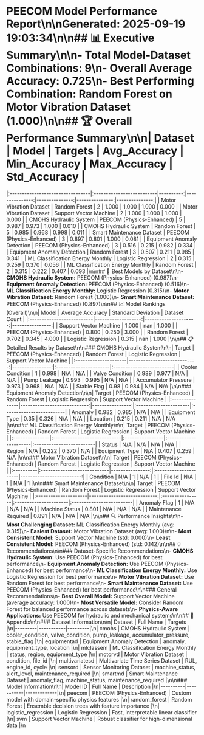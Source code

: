 # PEECOM Model Performance Report\n\n**Generated:** 2025-09-19 19:03:34\n\n## 📊 Executive Summary\n\n- **Total Model-Dataset Combinations:** 9\n- **Overall Average Accuracy:** 0.725\n- **Best Performing Combination:** Random Forest on Motor Vibration Dataset (1.000)\n\n## 🏆 Overall Performance Summary\n\n| Dataset                          | Model                     |   Targets |   Avg_Accuracy |   Min_Accuracy |   Max_Accuracy |   Std_Accuracy |
|:---------------------------------|:--------------------------|----------:|---------------:|---------------:|---------------:|---------------:|
| Motor Vibration Dataset          | Random Forest             |         2 |          1.000 |          1.000 |          1.000 |          0.000 |
| Motor Vibration Dataset          | Support Vector Machine    |         2 |          1.000 |          1.000 |          1.000 |          0.000 |
| CMOHS Hydraulic System           | PEECOM (Physics-Enhanced) |         5 |          0.987 |          0.973 |          1.000 |          0.010 |
| CMOHS Hydraulic System           | Random Forest             |         5 |          0.985 |          0.968 |          0.998 |          0.011 |
| Smart Maintenance Dataset        | PEECOM (Physics-Enhanced) |         3 |          0.897 |          0.801 |          1.000 |          0.081 |
| Equipment Anomaly Detection      | PEECOM (Physics-Enhanced) |         3 |          0.516 |          0.215 |          0.982 |          0.334 |
| Equipment Anomaly Detection      | Random Forest             |         3 |          0.507 |          0.211 |          0.985 |          0.341 |
| ML Classification Energy Monthly | Logistic Regression       |         2 |          0.315 |          0.259 |          0.370 |          0.056 |
| ML Classification Energy Monthly | Random Forest             |         2 |          0.315 |          0.222 |          0.407 |          0.093 |\n\n## 🥇 Best Models by Dataset\n\n- **CMOHS Hydraulic System:** PEECOM (Physics-Enhanced) (0.987)\n- **Equipment Anomaly Detection:** PEECOM (Physics-Enhanced) (0.516)\n- **ML Classification Energy Monthly:** Logistic Regression (0.315)\n- **Motor Vibration Dataset:** Random Forest (1.000)\n- **Smart Maintenance Dataset:** PEECOM (Physics-Enhanced) (0.897)\n\n## 📈 Model Rankings (Overall)\n\n| Model                     |   Average Accuracy |   Standard Deviation |   Dataset Count |
|:--------------------------|-------------------:|---------------------:|----------------:|
| Support Vector Machine    |              1.000 |              nan     |           1.000 |
| PEECOM (Physics-Enhanced) |              0.800 |                0.250 |           3.000 |
| Random Forest             |              0.702 |                0.345 |           4.000 |
| Logistic Regression       |              0.315 |              nan     |           1.000 |\n\n## 📋 Detailed Results by Dataset\n\n### CMOHS Hydraulic System\n\n| Target               |   PEECOM (Physics-Enhanced) |   Random Forest | Logistic Regression   | Support Vector Machine   |
|:---------------------|----------------------------:|----------------:|:----------------------|:-------------------------|
| Cooler Condition     |                       1     |           0.998 | N/A                   | N/A                      |
| Valve Condition      |                       0.989 |           0.977 | N/A                   | N/A                      |
| Pump Leakage         |                       0.993 |           0.995 | N/A                   | N/A                      |
| Accumulator Pressure |                       0.973 |           0.968 | N/A                   | N/A                      |
| Stable Flag          |                       0.98  |           0.984 | N/A                   | N/A                      |\n\n### Equipment Anomaly Detection\n\n| Target         |   PEECOM (Physics-Enhanced) |   Random Forest | Logistic Regression   | Support Vector Machine   |
|:---------------|----------------------------:|----------------:|:----------------------|:-------------------------|
| Anomaly        |                       0.982 |           0.985 | N/A                   | N/A                      |
| Equipment Type |                       0.35  |           0.326 | N/A                   | N/A                      |
| Location       |                       0.215 |           0.211 | N/A                   | N/A                      |\n\n### ML Classification Energy Monthly\n\n| Target         | PEECOM (Physics-Enhanced)   | Random Forest   | Logistic Regression   | Support Vector Machine   |
|:---------------|:----------------------------|:----------------|:----------------------|:-------------------------|
| Status         | N/A                         | N/A             | N/A                   | N/A                      |
| Region         | N/A                         | 0.222           | 0.370                 | N/A                      |
| Equipment Type | N/A                         | 0.407           | 0.259                 | N/A                      |\n\n### Motor Vibration Dataset\n\n| Target    | PEECOM (Physics-Enhanced)   |   Random Forest | Logistic Regression   |   Support Vector Machine |
|:----------|:----------------------------|----------------:|:----------------------|-------------------------:|
| Condition | N/A                         |               1 | N/A                   |                        1 |
| File Id   | N/A                         |               1 | N/A                   |                        1 |\n\n### Smart Maintenance Dataset\n\n| Target               |   PEECOM (Physics-Enhanced) | Random Forest   | Logistic Regression   | Support Vector Machine   |
|:---------------------|----------------------------:|:----------------|:----------------------|:-------------------------|
| Anomaly Flag         |                       1     | N/A             | N/A                   | N/A                      |
| Machine Status       |                       0.801 | N/A             | N/A                   | N/A                      |
| Maintenance Required |                       0.891 | N/A             | N/A                   | N/A                      |\n\n## 🔍 Performance Insights\n\n- **Most Challenging Dataset:** ML Classification Energy Monthly (avg: 0.315)\n- **Easiest Dataset:** Motor Vibration Dataset (avg: 1.000)\n\n- **Most Consistent Model:** Support Vector Machine (std: 0.000)\n- **Least Consistent Model:** PEECOM (Physics-Enhanced) (std: 0.142)\n\n## 💡 Recommendations\n\n### Dataset-Specific Recommendations\n- **CMOHS Hydraulic System:** Use PEECOM (Physics-Enhanced) for best performance\n- **Equipment Anomaly Detection:** Use PEECOM (Physics-Enhanced) for best performance\n- **ML Classification Energy Monthly:** Use Logistic Regression for best performance\n- **Motor Vibration Dataset:** Use Random Forest for best performance\n- **Smart Maintenance Dataset:** Use PEECOM (Physics-Enhanced) for best performance\n\n### General Recommendations\n- **Best Overall Model:** Support Vector Machine (average accuracy: 1.000)\n- **Most Versatile Model:** Consider Random Forest for balanced performance across datasets\n- **Physics-Aware Applications:** Use PEECOM for hydraulic and mechanical systems\n\n## 📎 Appendix\n\n### Dataset Information\n\n| Dataset | Full Name | Targets |\n|---------|-----------|---------|\n| cmohs | CMOHS Hydraulic System | cooler_condition, valve_condition, pump_leakage, accumulator_pressure, stable_flag |\n| equipmentad | Equipment Anomaly Detection | anomaly, equipment_type, location |\n| mlclassem | ML Classification Energy Monthly | status, region, equipment_type |\n| motorvd | Motor Vibration Dataset | condition, file_id |\n| multivariatesd | Multivariate Time Series Dataset | RUL, engine_id, cycle |\n| sensord | Sensor Monitoring Dataset | machine_status, alert_level, maintenance_required |\n| smartmd | Smart Maintenance Dataset | anomaly_flag, machine_status, maintenance_required |\n\n### Model Information\n\n| Model ID | Full Name | Description |\n|----------|-----------|-------------|\n| peecom | PEECOM (Physics-Enhanced) | Custom model with domain-specific physics features |\n| random_forest | Random Forest | Ensemble decision trees with feature importance |\n| logistic_regression | Logistic Regression | Fast, interpretable linear classifier |\n| svm | Support Vector Machine | Robust classifier for high-dimensional data |\n